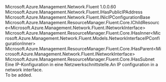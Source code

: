 <Type Name="INicIPConfiguration" FullName="Microsoft.Azure.Management.Network.Fluent.INicIPConfiguration">
  <TypeSignature Language="C#" Value="public interface INicIPConfiguration : Microsoft.Azure.Management.Network.Fluent.IHasPublicIPAddress, Microsoft.Azure.Management.Network.Fluent.INicIPConfigurationBase, Microsoft.Azure.Management.ResourceManager.Fluent.Core.IChildResource&lt;Microsoft.Azure.Management.Network.Fluent.INetworkInterface&gt;, Microsoft.Azure.Management.ResourceManager.Fluent.Core.IHasInner&lt;Microsoft.Azure.Management.Network.Fluent.Models.NetworkInterfaceIPConfigurationInner&gt;, Microsoft.Azure.Management.ResourceManager.Fluent.Core.IHasParent&lt;Microsoft.Azure.Management.Network.Fluent.INetworkInterface&gt;, Microsoft.Azure.Management.ResourceManager.Fluent.Core.IHasSubnet" />
  <TypeSignature Language="ILAsm" Value=".class public interface auto ansi abstract INicIPConfiguration implements class Microsoft.Azure.Management.Network.Fluent.IHasPrivateIPAddress, class Microsoft.Azure.Management.Network.Fluent.IHasPublicIPAddress, class Microsoft.Azure.Management.Network.Fluent.INicIPConfigurationBase, class Microsoft.Azure.Management.ResourceManager.Fluent.Core.IChildResource`1&lt;class Microsoft.Azure.Management.Network.Fluent.INetworkInterface&gt;, class Microsoft.Azure.Management.ResourceManager.Fluent.Core.IHasInner`1&lt;class Microsoft.Azure.Management.Network.Fluent.Models.NetworkInterfaceIPConfigurationInner&gt;, class Microsoft.Azure.Management.ResourceManager.Fluent.Core.IHasName, class Microsoft.Azure.Management.ResourceManager.Fluent.Core.IHasParent`1&lt;class Microsoft.Azure.Management.Network.Fluent.INetworkInterface&gt;, class Microsoft.Azure.Management.ResourceManager.Fluent.Core.IHasSubnet, class Microsoft.Azure.Management.ResourceManager.Fluent.Core.ResourceActions.IIndexable" />
  <TypeSignature Language="DocId" Value="T:Microsoft.Azure.Management.Network.Fluent.INicIPConfiguration" />
  <TypeSignature Language="VB.NET" Value="Public Interface INicIPConfiguration&#xA;Implements IChildResource(Of INetworkInterface), IHasInner(Of NetworkInterfaceIPConfigurationInner), IHasParent(Of INetworkInterface), IHasPublicIPAddress, IHasSubnet, INicIPConfigurationBase" />
  <TypeSignature Language="F#" Value="type INicIPConfiguration = interface&#xA;    interface INicIPConfigurationBase&#xA;    interface IHasSubnet&#xA;    interface IHasPrivateIPAddress&#xA;    interface IHasInner&lt;NetworkInterfaceIPConfigurationInner&gt;&#xA;    interface IChildResource&lt;INetworkInterface&gt;&#xA;    interface IHasName&#xA;    interface IIndexable&#xA;    interface IHasParent&lt;INetworkInterface&gt;&#xA;    interface IHasPublicIPAddress" />
  <AssemblyInfo>
    <AssemblyName>Microsoft.Azure.Management.Network.Fluent</AssemblyName>
    <AssemblyVersion>1.0.0.60</AssemblyVersion>
  </AssemblyInfo>
  <Interfaces>
    <Interface>
      <InterfaceName>Microsoft.Azure.Management.Network.Fluent.IHasPublicIPAddress</InterfaceName>
    </Interface>
    <Interface>
      <InterfaceName>Microsoft.Azure.Management.Network.Fluent.INicIPConfigurationBase</InterfaceName>
    </Interface>
    <Interface>
      <InterfaceName>Microsoft.Azure.Management.ResourceManager.Fluent.Core.IChildResource&lt;Microsoft.Azure.Management.Network.Fluent.INetworkInterface&gt;</InterfaceName>
    </Interface>
    <Interface>
      <InterfaceName>Microsoft.Azure.Management.ResourceManager.Fluent.Core.IHasInner&lt;Microsoft.Azure.Management.Network.Fluent.Models.NetworkInterfaceIPConfigurationInner&gt;</InterfaceName>
    </Interface>
    <Interface>
      <InterfaceName>Microsoft.Azure.Management.ResourceManager.Fluent.Core.IHasParent&lt;Microsoft.Azure.Management.Network.Fluent.INetworkInterface&gt;</InterfaceName>
    </Interface>
    <Interface>
      <InterfaceName>Microsoft.Azure.Management.ResourceManager.Fluent.Core.IHasSubnet</InterfaceName>
    </Interface>
  </Interfaces>
  <Docs>
    <summary>
            <span data-ttu-id="f0411-101">Eine IP-Konfiguration in eine Netzwerkschnittstelle.</span><span class="sxs-lookup"><span data-stu-id="f0411-101">An IP configuration in a network interface.</span></span>
            </summary>
    <remarks>To be added.</remarks>
  </Docs>
  <Members />
</Type>